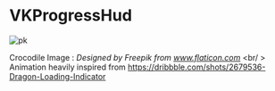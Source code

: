 # VKProgressHud

![pk](https://user-images.githubusercontent.com/21070922/36742945-07ac7a8a-1c0f-11e8-8323-fe80ad4e2295.gif)

Crocodile Image : *Designed by Freepik from www.flaticon.com* <br/ >
Animation heavily inspired from https://dribbble.com/shots/2679536-Dragon-Loading-Indicator
